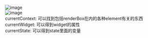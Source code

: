 ![image](https://github.com/pheromone/Flutter_learn_demo/blob/master/%E5%85%B6%E4%BB%96/key/key.jpg) <br/>
![image](https://github.com/pheromone/Flutter_learn_demo/blob/master/%E5%85%B6%E4%BB%96/key/globalkey_demo/result.gif) <br/>
currentContext: 可以找到包括renderBox在内的各种element有关的东西 <br/>
currentWidget: 可以得到widget的属性 <br/>
currentState: 可以得到state里面的变量 <br/>
